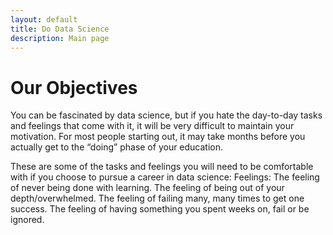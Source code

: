 ```yaml
---
layout: default
title: Do Data Science
description: Main page
---
```

# Our Objectives
You can be fascinated by data science, but if you hate the day-to-day tasks and feelings that come with it, it will be very difficult to maintain your motivation.
For most people starting out, it may take months before you actually get to the “doing” phase of your education.

These are some of the tasks and feelings you will need to be comfortable with if you choose to pursue a career in data science:
Feelings:
The feeling of never being done with learning.
The feeling of being out of your depth/overwhelmed.
The feeling of failing many, many times to get one success.
The feeling of having something you spent weeks on, fail or be ignored.